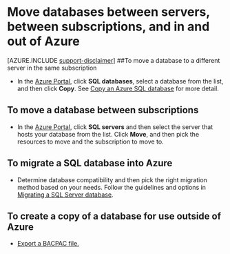 <properties
	pageTitle="Move databases between servers, between subscriptions, and in and out of Azure."
	description="Quick steps to copy, move, and migrate data and databases in Azure SQL Database."
	services="sql-database"
	documentationCenter=""
	authors="v-shysun"
	manager="felixwu"
	editor=""/>

<tags
	ms.service="sql-database"
	ms.workload="data-management"
	ms.tgt_pltfrm="na"
	ms.devlang="na"
	ms.topic="article"
	ms.date="06/03/2016"
	ms.author="v-shysun"/>

# Move databases between servers, between subscriptions, and in and out of Azure

[AZURE.INCLUDE [support-disclaimer](../../includes/support-disclaimer.md)]
##To move a database to a different server in the same subscription
- In the [Azure Portal](https://portal.azure.com), click **SQL databases**, select a database from the list, and then click **Copy**. See [Copy an Azure SQL database](sql-database-copy.md) for more detail.

## To move a database between subscriptions
- In the [Azure Portal](https://portal.azure.com), click **SQL servers** and then select the server that hosts your database from the list. Click **Move**, and then pick the resources to move and the subscription to move to.

## To migrate a SQL database into Azure
- Determine database compatibility and then pick the right migration method based on your needs. Follow the guidelines and options in [Migrating a SQL Server database](sql-database-cloud-migrate.md).

## To create a copy of a database for use outside of Azure
- [Export a BACPAC file.](sql-database-export.md)
